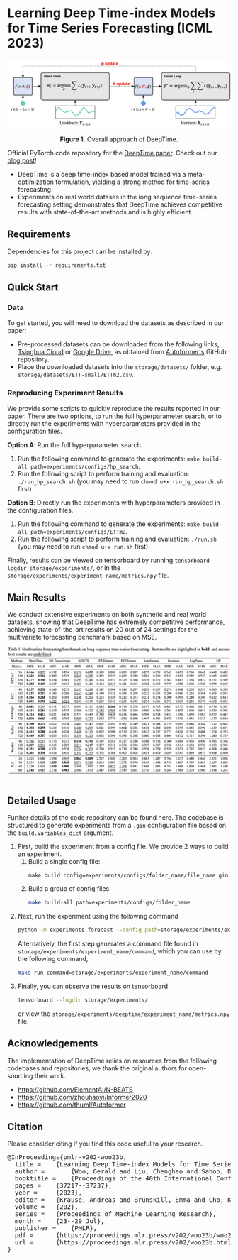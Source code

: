 # Learning Deep Time-index Models for Time Series Forecasting (ICML 2023)

<p align="center">
<img src=".\pics\deeptime.png" width = "700" alt="" align=center />
<br><br>
<b>Figure 1.</b> Overall approach of DeepTime.
</p>

Official PyTorch code repository for the [DeepTime paper](https://proceedings.mlr.press/v202/woo23b.html). Check out our [blog post](https://blog.salesforceairesearch.com/deeptime-meta-learning-time-series-forecasting/)!

* DeepTime is a deep time-index based model trained via a meta-optimization formulation, yielding a strong method for
  time-series forecasting.
* Experiments on real world datases in the long sequence time-series forecasting setting demonstrates that DeepTime
  achieves competitive results with state-of-the-art methods and is highly efficient.
  
## Requirements

Dependencies for this project can be installed by:

```bash
pip install -r requirements.txt
```

## Quick Start

### Data

To get started, you will need to download the datasets as described in our paper:

* Pre-processed datasets can be downloaded from the following
  links, [Tsinghua Cloud](https://cloud.tsinghua.edu.cn/d/e1ccfff39ad541908bae/)
  or [Google Drive](https://drive.google.com/drive/folders/1ZOYpTUa82_jCcxIdTmyr0LXQfvaM9vIy?usp=sharing), as obtained
  from [Autoformer's](https://github.com/thuml/Autoformer) GitHub repository.
* Place the downloaded datasets into the `storage/datasets/` folder, e.g. `storage/datasets/ETT-small/ETTm2.csv`.

### Reproducing Experiment Results

We provide some scripts to quickly reproduce the results reported in our paper. There are two options, to run the full
hyperparameter search, or to directly run the experiments with hyperparameters provided in the configuration files.

__Option A__: Run the full hyperparameter search.

1. Run the following command to generate the experiments: `make build-all path=experiments/configs/hp_search`.
2. Run the following script to perform training and evaluation: `./run_hp_search.sh` (you may need to
   run `chmod u+x run_hp_search.sh` first).

__Option B__: Directly run the experiments with hyperparameters provided in the configuration files.

1. Run the following command to generate the experiments: `make build-all path=experiments/configs/ETTm2`.
2. Run the following script to perform training and evaluation: `./run.sh` (you may need to run `chmod u+x run.sh`
   first).

Finally, results can be viewed on tensorboard by running `tensorboard --logdir storage/experiments/`, or in
the `storage/experiments/experiment_name/metrics.npy` file.

## Main Results

We conduct extensive experiments on both synthetic and real world datasets, showing that DeepTime has extremely
competitive performance, achieving state-of-the-art results on 20 out of 24 settings for the multivariate forecasting
benchmark based on MSE.
<p align="center">
<img src=".\pics\results.png" width = "700" alt="" align=center />
<br><br>
</p>

## Detailed Usage

Further details of the code repository can be found here. The codebase is structured to generate experiments from
a `.gin` configuration file based on the `build.variables_dict` argument.

1. First, build the experiment from a config file. We provide 2 ways to build an experiment.
    1. Build a single config file:
       ```
       make build config=experiments/configs/folder_name/file_name.gin
       ```
    2. Build a group of config files:
       ```bash
       make build-all path=experiments/configs/folder_name
       ```
2. Next, run the experiment using the following command
    ```bash 
    python -m experiments.forecast --config_path=storage/experiments/experiment_name/config.gin run
   ```
   Alternatively, the first step generates a command file found in `storage/experiments/experiment_name/command`, which
   you can use by the following command,
   ```bash
   make run command=storage/experiments/experiment_name/command
   ```
3. Finally, you can observe the results on tensorboard
   ```bash
   tensorboard --logdir storage/experiments/
   ``` 
   or view the `storage/experiments/deeptime/experiment_name/metrics.npy` file.

## Acknowledgements

The implementation of DeepTime relies on resources from the following codebases and repositories, we thank the original
authors for open-sourcing their work.

* https://github.com/ElementAI/N-BEATS
* https://github.com/zhouhaoyi/Informer2020
* https://github.com/thuml/Autoformer

## Citation

Please consider citing if you find this code useful to your research.
<pre>@InProceedings{pmlr-v202-woo23b,
  title = 	 {Learning Deep Time-index Models for Time Series Forecasting},
  author =       {Woo, Gerald and Liu, Chenghao and Sahoo, Doyen and Kumar, Akshat and Hoi, Steven},
  booktitle = 	 {Proceedings of the 40th International Conference on Machine Learning},
  pages = 	 {37217--37237},
  year = 	 {2023},
  editor = 	 {Krause, Andreas and Brunskill, Emma and Cho, Kyunghyun and Engelhardt, Barbara and Sabato, Sivan and Scarlett, Jonathan},
  volume = 	 {202},
  series = 	 {Proceedings of Machine Learning Research},
  month = 	 {23--29 Jul},
  publisher =    {PMLR},
  pdf = 	 {https://proceedings.mlr.press/v202/woo23b/woo23b.pdf},
  url = 	 {https://proceedings.mlr.press/v202/woo23b.html}
}</pre>